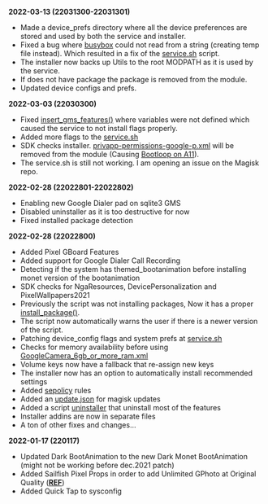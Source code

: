 **2022-03-13 (22031300-22031301)**
- Made a device_prefs directory where all the device preferences are stored and used by both the service and installer.
- Fixed a bug where [busybox](https://github.com/topjohnwu/Magisk/issues/5540#issuecomment-1059940824) could not read from a string (creating temp file instead). Which resulted in a fix of the [service.sh](https://github.com/Pixel-Props/pixel.features/blob/main/system/product/etc/sysconfig/service.sh) script.
- The installer now backs up Utils to the root MODPATH as it is used by the service.
- If does not have package the package is removed from the module.
- Updated device configs and prefs.

**2022-03-03 (22030300)**
- Fixed [insert_gms_features()](https://github.com/Pixel-Props/pixel.features/blob/main/addon/SQLite3/install.sh) where variables were not defined which caused the service to not install flags properly.
- Added more flags to the [service.sh](https://github.com/Pixel-Props/pixel.features/blob/main/system/product/etc/sysconfig/service.sh)
- SDK checks installer. [privapp-permissions-google-p.xml](https://github.com/Pixel-Props/pixel.features/blob/main/system/product/etc/permissions/privapp-permissions-google-p.xml) will be removed from the module (Causing [Bootloop on A11](https://github.com/Pixel-Props/pixel.features/issues/3#issuecomment-1057879710)).
- The service.sh is still not working. I am opening an issue on the Magisk repo.

**2022-02-28 (22022801-22022802)**
- Enabling new Google Dialer pad on sqlite3 GMS
- Disabled uninstaller as it is too destructive for now
- Fixed installed package detection

**2022-02-28 (22022800)**
- Added Pixel GBoard Features
- Added support for Google Dialer Call Recording
- Detecting if the system has themed_bootanimation before installing monet version of the bootanimation
- SDK checks for NgaResources, DevicePersonalization and PixelWallpapers2021
- Previously the script was not installing packages, Now it has a proper [install_package()](https://github.com/Pixel-Props/pixel.features/blob/main/addon/Utils/install.sh).
- The script now automatically warns the user if there is a newer version of the script.
- Patching device_config flags and system prefs at [service.sh](https://github.com/Pixel-Props/pixel.features/blob/main/system/product/etc/sysconfig/service.sh)
- Checks for memory availability before using [GoogleCamera_6gb_or_more_ram.xml](https://github.com/Pixel-Props/pixel.features/blob/main/system/product/etc/sysconfig/GoogleCamera_6gb_or_more_ram.xml)
- Volume keys now have a fallback that re-assign new keys
- The installer now has an option to automatically install recommended settings
- Added [sepolicy](https://github.com/Pixel-Props/pixel.features/blob/main/sepolicy.rule) rules
- Added an [update.json](https://github.com/Pixel-Props/pixel.features/blob/main/update.json) for magisk updates
- Added a script [uninstaller](https://github.com/Pixel-Props/pixel.features/blob/main/uninstall.sh) that uninstall most of the features
- Installer addins are now in separate files
- A ton of other fixes and changes...

**2022-01-17 (220117)**
- Updated Dark BootAnimation to the new Dark Monet BootAnimation (might not be working before dec.2021 patch)
- Added Sailfish Pixel Props in order to add Unlimited GPhoto at Original Quality (**[REF](https://t.me/PixelProps/105)**)
- Added Quick Tap to sysconfig
